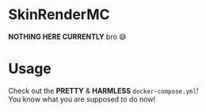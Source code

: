 # SkinRenderMC

**NOTHING HERE CURRENTLY** bro 😅

# Usage
Check out the **PRETTY** & **HARMLESS** `docker-compose.yml`!  
You know what you are supposed to do now!